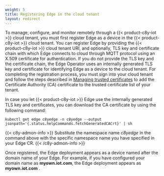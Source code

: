 ```yaml
---
weight: 5
title: Registering Edge in the cloud tenant
layout: redirect
---
```


To manage, configure, and monitor remotely through a {{< product-c8y-iot >}} cloud tenant, you must first register Edge as a device in the {{< product-c8y-iot >}} cloud tenant. You can register Edge by providing the {{< product-c8y-iot >}} cloud tenant URI, and optionally, TLS key and certificate chain with which Edge connects to cloud through MQTT protocol using an X.509 certificate for authentication. If you do not provide the TLS key and the certificate chain, the Edge Operator uses an internally generated TLS key and certificate for identifying Edge as a device to the cloud tenant. For completing the registration process, you must sign into your cloud tenant and follow the steps described in [Managing trusted certificates](/users-guide/device-management/#managing-trusted-certificates) to add the Certificate Authority (CA) certificate to the trusted certificate list of your tenant.

In case you let {{< product-c8y-iot >}} Edge use the internally generated TLS key and certiﬁcates, you can download the CA certiﬁcate by using the following command: 

```shell
kubectl get edge c8yedge -n c8yedge --output jsonpath='{.status.helpCommands.fetchGeneratedCACrt}' | sh
``` 
{{< c8y-admon-info >}}
Substitute the namespace name *c8yedge* in the command above with the specific namespace name you have specified in your Edge CR. 
{{< /c8y-admon-info >}}

Once registered, the Edge deployment appears as a device named after the domain name of your Edge. For example, if you have configured your domain name as **myown.iot.com**, the Edge deployment appears as **myown.iot.com** .
